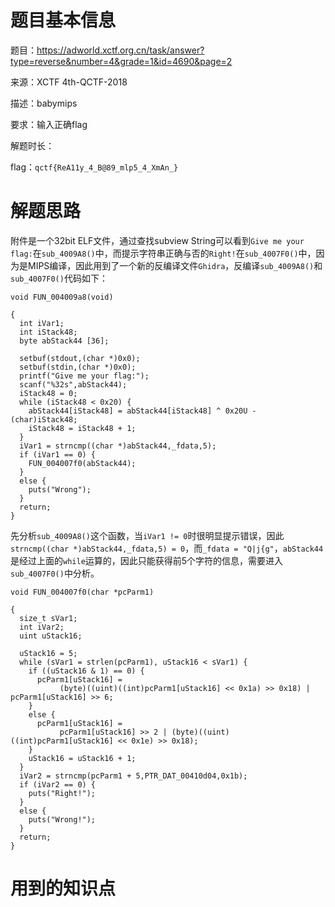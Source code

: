 # 题目基本信息

题目：https://adworld.xctf.org.cn/task/answer?type=reverse&number=4&grade=1&id=4690&page=2

来源：XCTF 4th-QCTF-2018

描述：babymips

要求：输入正确flag

解题时长：

flag：`qctf{ReA11y_4_B@89_mlp5_4_XmAn_}`

# 解题思路

附件是一个32bit ELF文件，通过查找subview String可以看到`Give me your flag:`在`sub_4009A8()`中，而提示字符串正确与否的`Right!`在`sub_4007F0()`中，因为是MIPS编译，因此用到了一个新的反编译文件`Ghidra`，反编译`sub_4009A8()`和`sub_4007F0()`代码如下：

```
void FUN_004009a8(void)

{
  int iVar1;
  int iStack48;
  byte abStack44 [36];
  
  setbuf(stdout,(char *)0x0);
  setbuf(stdin,(char *)0x0);
  printf("Give me your flag:");
  scanf("%32s",abStack44);
  iStack48 = 0;
  while (iStack48 < 0x20) {
    abStack44[iStack48] = abStack44[iStack48] ^ 0x20U - (char)iStack48;
    iStack48 = iStack48 + 1;
  }
  iVar1 = strncmp((char *)abStack44,_fdata,5);
  if (iVar1 == 0) {
    FUN_004007f0(abStack44);
  }
  else {
    puts("Wrong");
  }
  return;
}
```

先分析`sub_4009A8()`这个函数，当`iVar1 != 0`时很明显提示错误，因此`strncmp((char *)abStack44,_fdata,5) = 0`，而`_fdata = "Q|j{g"`，`abStack44`是经过上面的`while`运算的，因此只能获得前5个字符的信息，需要进入`sub_4007F0()`中分析。

```
void FUN_004007f0(char *pcParm1)

{
  size_t sVar1;
  int iVar2;
  uint uStack16;
  
  uStack16 = 5;
  while (sVar1 = strlen(pcParm1), uStack16 < sVar1) {
    if ((uStack16 & 1) == 0) {
      pcParm1[uStack16] =
           (byte)((uint)((int)pcParm1[uStack16] << 0x1a) >> 0x18) | pcParm1[uStack16] >> 6;
    }
    else {
      pcParm1[uStack16] =
           pcParm1[uStack16] >> 2 | (byte)((uint)((int)pcParm1[uStack16] << 0x1e) >> 0x18);
    }
    uStack16 = uStack16 + 1;
  }
  iVar2 = strncmp(pcParm1 + 5,PTR_DAT_00410d04,0x1b);
  if (iVar2 == 0) {
    puts("Right!");
  }
  else {
    puts("Wrong!");
  }
  return;
}
```


# 用到的知识点